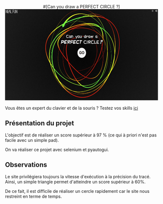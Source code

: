
<div align="center" markdown>
#[Can you draw a PERFECT CIRCLE ?]
</div>

<div align="center" markdown>
    <img src="images/page accueil.png" width=600 height=300>
</div>


Vous êtes un expert du clavier et de la souris ? Testez vos skills [ici](https://neal.fun/perfect-circle/)


## Présentation du projet

L'objectif est de réaliser un score supérieur à 97 % (ce qui à priori n'est pas facile avec un simple pad).

On va réaliser ce projet avec selenium et pyautogui.

## Observations

Le site privilégiera toujours la vitesse d'exécution à la précision du tracé. Ainsi, un simple triangle permet d'atteindre un score supérieur à 60%.

De ce fait, il est difficile de réaliser un cercle rapidement car le site nous restreint en terme de temps.